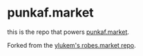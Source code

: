 # punkaf.market

this is the repo that powers [punkaf.market](https://punkaf.market).

Forked from the [ylukem's robes.market repo](https://github.com/ylukem/robes.market).


